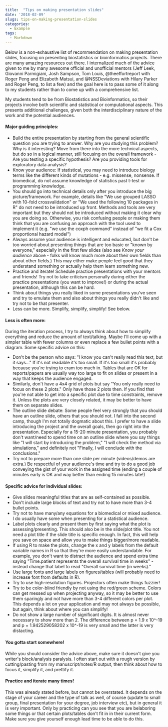```yaml
---
title:  "Tips on making presentation slides"
date: '2018-02-09'
slugs: tips-on-making-presentation-slides
categories:
  - Example
tags:
  - Markdown
---
```


Below is a non-exhaustive list of recommendation on making presentation slides, focusing on 
presenting biostatistics or bioinformatics projects. There are many amazing resources out there. I internalized much
of the advice given to me by many awesome official and unofficial mentors (Jeff Leek, Giovanni
Parmigiani, Josh Sampson, Tom Louis, @theeffortreport with Roger Peng and Elizabeth Matsui, and
@NSSDeviations with Hilary Parker and Roger Peng, to list a few) and the goal here is to
pass some of it along to my students rather than to come up with a comprehensive list.

My students tend to be from Biostatistics and Bioinformatics, so their projects involve both
scientific and statistical or computational aspects. This presents additional challenges,
given both the interdisciplinary nature of the work and the potential audiences.

#### Major guiding principles:

* Build the entire presentation by starting from the general scientific question you are trying 
to answer. Why are you studying this problem? Why is it interesting? Move from there into
the more technical aspects, but do so in a logical manner, still focusing on the
overall framework - Are you testing a specific hypothesis? Are you providing tools for exploratory
data analysis?
* Know your audience: If statistical, you may need to introduce biology terms like the different kinds of mutations - e.g. missense, nonsense. If biomedical, do not assume knowledge of statistics past t-test or programming knowledge.
* You should go into technical details only after you introduce the big picture/framework. For example,
details like "We use grouped LASSO with 10-fold crossvalidation" or "We used the following
10 packages in R" do not need to be introduced up front. Methods and tools are very important but they should
not be introduced without making it clear why you are doing so. Otherwise, you risk confusing people or making them
think that you are confusing an approach with the tool used to implement it (e.g. "we use the coxph command" instead
of "we fit a Cox proportional hazard model")
* Always assume your audience is intelligent and educated, but don't be too worried about presenting things that
are too basic or "known by everyone," especially in the first few slides (also see _Know your audience_ above - folks
will know much more about their own fields than about other fields.) This may either make people feel good that they
understand something or actually help them learn something new.
* Practice and iterate! Schedule practice presentations with your mentors and friends! 
Try not to take criticism personally during either the practice presentations (you want to improve!)
or during the actual presentation, although this can be hard.
* Think about things you really liked in some presentations you've seen and try to emulate them and also about things you really didn't like
and try not to be that presenter.
* Less can be more. Simplify, simplify, simplify! See below.

#### Less is often more:

During the iteration process, I try to always think about how to simplify everything and reduce the amount of text/talking. Maybe I'll
come up with a simpler table with fewer columns or even replace a few bullet points with a diagram. Some specific advice on this:
* Don't be the person who says: "I know you can't really read this text, but it says..." If it's not readable it's too small.
If it's too small it's probably because you're trying to cram too much in. Tables that are OK for reports/papers are usually
way too large to fit on slides or present in a way that keeps the audience engaged.
* Similarly, don't have a 4x4 grid of plots but say "You only really need to focus on these 2 plots." Only have those 2 plots then.
If you find that you're not able to get into a specific plot due to time constraints, remove it.
Unless the plots are very closely related, it may be better to have them on separate slides.
* The outline slide debate: Some people feel very strongly that you should have an outline slide, others that you should not.
I fall into the second camp, though I'm not totally dogmatic about this. I prefer to have a slide introducing the project and the 
overall goals, then go right into the presentation. Especially for a 15-20 minute presentation, you probably don't want/need
to spend time on an outline slide where you say things like "I will start by introducing the problem," "I will check the method
via simulations," and definitely not "Finally, I will conclude with the conclusions."
* Try not to prepare more than one slide per minute (videos/demos are extra.) Be respectful of your audience's time and try to 
do a good job conveying the gist of your work in the assigned time (ending a couple of minutes early is OK and way better than
ending 15 minutes late!)

#### Specific advice for individual slides:

* Give slides meaningful titles that are as self-contained as possible.
* Don't include large blocks of text and try not to have more than 3-4 bullet points. 
* Try not to have many/any equations for a biomedical or mixed audience. I do usually have some when presenting
for a statistical audience.
* Label plots clearly and present them by first saying what the plot is assessing/presenting. This should 
also be in the slide/plot title. You not need a plot title if the slide title is specific enough. In fact, this 
will help you save on space and allow you to make things bigger/more readable. 
* If using R to make the plots, change the x and y labels from the default variable names in R so that they're more easily understandable. 
For example, you don't want to distract the audience and spend extra time saying "Time.patient represents the overall survival time in weeks" - 
instead change that label to read "Overall survival time (in weeks)."
* Use large fonts and large labels on figures/tables (will probably need to increase font from defaults in R).
* Try to use high-resolution figures. Projectors often make things fuzzier!
* Try to be color-blind friendly by not using the red/green scheme. Colors can get messed up when projecting anyway, so
it may be better to use them sparingly and not have more than 3-4 different colors per plot. This depends a lot on your
application and may not always be possible, but again, think about where you can simplify!
* Do not show a large number of significant digits. It is almost never necessary to show more than 2. The difference
between p = 1.9 x 10^-19 and p = 1.942529058202 x 10^-19 is very small and the latter is very distacting.

#### You gotta start somewhere!

While you should consider the advice above, make sure it doesn't give you writer's block/analysis paralysis. I often
start out with a rough version by cutting/pasting from my manuscript/notes/R output, then think about how to focus it,
simplify it, and prettify it.

#### Practice and iterate many times!

This was already stated before, but cannot be overstated. It depends on the stage of your career and the type of talk as well,
of course (update to small group, final presentation for your degree, job interview etc), but in general it is very important.
Only by practicing can you see that you are belaboring some things or that certain plots/tables don't fit in in their current form.
Make sure you give yourself enough lead time to be able to do this.




